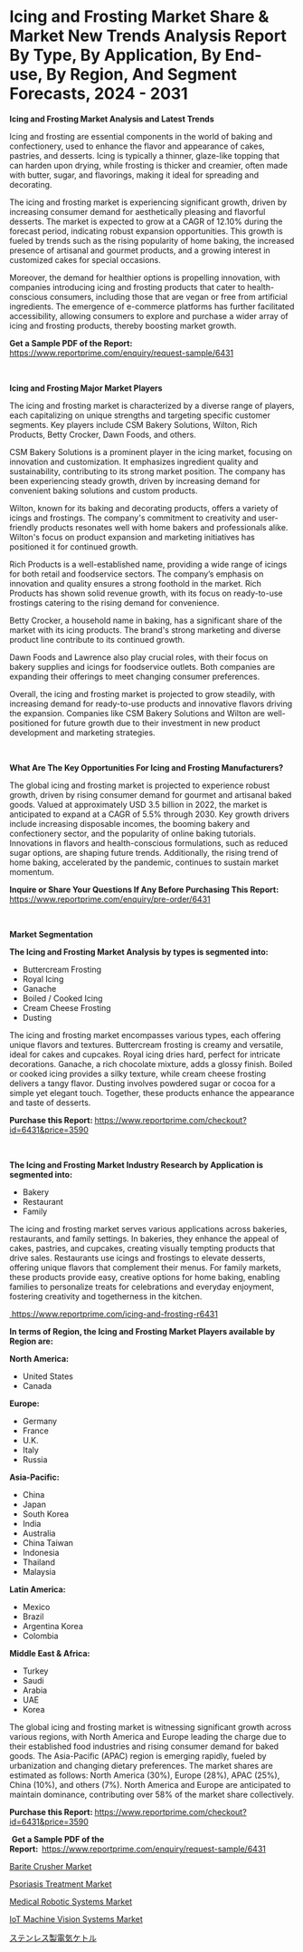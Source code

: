 <p><h1>Icing and Frosting Market Share & Market New Trends Analysis Report By Type, By Application, By End-use, By Region, And Segment Forecasts, 2024 - 2031</h1></p><p><strong>Icing and Frosting Market Analysis and Latest Trends</strong></p>
<p><p>Icing and frosting are essential components in the world of baking and confectionery, used to enhance the flavor and appearance of cakes, pastries, and desserts. Icing is typically a thinner, glaze-like topping that can harden upon drying, while frosting is thicker and creamier, often made with butter, sugar, and flavorings, making it ideal for spreading and decorating.</p><p>The icing and frosting market is experiencing significant growth, driven by increasing consumer demand for aesthetically pleasing and flavorful desserts. The market is expected to grow at a CAGR of 12.10% during the forecast period, indicating robust expansion opportunities. This growth is fueled by trends such as the rising popularity of home baking, the increased presence of artisanal and gourmet products, and a growing interest in customized cakes for special occasions. </p><p>Moreover, the demand for healthier options is propelling innovation, with companies introducing icing and frosting products that cater to health-conscious consumers, including those that are vegan or free from artificial ingredients. The emergence of e-commerce platforms has further facilitated accessibility, allowing consumers to explore and purchase a wider array of icing and frosting products, thereby boosting market growth.</p></p>
<p><strong>Get a Sample PDF of the Report:&nbsp;</strong> <a href="https://www.reportprime.com/enquiry/request-sample/6431">https://www.reportprime.com/enquiry/request-sample/6431</a></p>
<p>&nbsp;</p>
<p><strong>Icing and Frosting Major Market Players</strong></p>
<p><p>The icing and frosting market is characterized by a diverse range of players, each capitalizing on unique strengths and targeting specific customer segments. Key players include CSM Bakery Solutions, Wilton, Rich Products, Betty Crocker, Dawn Foods, and others.</p><p>CSM Bakery Solutions is a prominent player in the icing market, focusing on innovation and customization. It emphasizes ingredient quality and sustainability, contributing to its strong market position. The company has been experiencing steady growth, driven by increasing demand for convenient baking solutions and custom products.</p><p>Wilton, known for its baking and decorating products, offers a variety of icings and frostings. The company's commitment to creativity and user-friendly products resonates well with home bakers and professionals alike. Wilton's focus on product expansion and marketing initiatives has positioned it for continued growth.</p><p>Rich Products is a well-established name, providing a wide range of icings for both retail and foodservice sectors. The company’s emphasis on innovation and quality ensures a strong foothold in the market. Rich Products has shown solid revenue growth, with its focus on ready-to-use frostings catering to the rising demand for convenience.</p><p>Betty Crocker, a household name in baking, has a significant share of the market with its icing products. The brand's strong marketing and diverse product line contribute to its continued growth.</p><p>Dawn Foods and Lawrence also play crucial roles, with their focus on bakery supplies and icings for foodservice outlets. Both companies are expanding their offerings to meet changing consumer preferences.</p><p>Overall, the icing and frosting market is projected to grow steadily, with increasing demand for ready-to-use products and innovative flavors driving the expansion. Companies like CSM Bakery Solutions and Wilton are well-positioned for future growth due to their investment in new product development and marketing strategies.</p></p>
<p>&nbsp;</p>
<p><strong>What Are The Key Opportunities For Icing and Frosting Manufacturers?</strong></p>
<p><p>The global icing and frosting market is projected to experience robust growth, driven by rising consumer demand for gourmet and artisanal baked goods. Valued at approximately USD 3.5 billion in 2022, the market is anticipated to expand at a CAGR of 5.5% through 2030. Key growth drivers include increasing disposable incomes, the booming bakery and confectionery sector, and the popularity of online baking tutorials. Innovations in flavors and health-conscious formulations, such as reduced sugar options, are shaping future trends. Additionally, the rising trend of home baking, accelerated by the pandemic, continues to sustain market momentum.</p></p>
<p><strong>Inquire or Share Your Questions If Any Before Purchasing This Report:</strong> <a href="https://www.reportprime.com/enquiry/pre-order/6431">https://www.reportprime.com/enquiry/pre-order/6431</a></p>
<p>&nbsp;</p>
<p><strong>Market Segmentation</strong></p>
<p><strong>The Icing and Frosting Market Analysis by types is segmented into:</strong></p>
<p><ul><li>Buttercream Frosting</li><li>Royal Icing</li><li>Ganache</li><li>Boiled / Cooked Icing</li><li>Cream Cheese Frosting</li><li>Dusting</li></ul></p>
<p><p>The icing and frosting market encompasses various types, each offering unique flavors and textures. Buttercream frosting is creamy and versatile, ideal for cakes and cupcakes. Royal icing dries hard, perfect for intricate decorations. Ganache, a rich chocolate mixture, adds a glossy finish. Boiled or cooked icing provides a silky texture, while cream cheese frosting delivers a tangy flavor. Dusting involves powdered sugar or cocoa for a simple yet elegant touch. Together, these products enhance the appearance and taste of desserts.</p></p>
<p><strong>Purchase this Report:&nbsp;</strong><a href="https://www.reportprime.com/checkout?id=6431&price=3590">https://www.reportprime.com/checkout?id=6431&price=3590</a></p>
<p>&nbsp;</p>
<p><strong>The Icing and Frosting Market Industry Research by Application is segmented into:</strong></p>
<p><ul><li>Bakery</li><li>Restaurant</li><li>Family</li></ul></p>
<p><p>The icing and frosting market serves various applications across bakeries, restaurants, and family settings. In bakeries, they enhance the appeal of cakes, pastries, and cupcakes, creating visually tempting products that drive sales. Restaurants use icings and frostings to elevate desserts, offering unique flavors that complement their menus. For family markets, these products provide easy, creative options for home baking, enabling families to personalize treats for celebrations and everyday enjoyment, fostering creativity and togetherness in the kitchen.</p></p>
<p><a href="https://www.reportprime.com/icing-and-frosting-r6431">&nbsp;https://www.reportprime.com/icing-and-frosting-r6431</a></p>
<p><strong>In terms of Region, the Icing and Frosting Market Players available by Region are:</strong></p>
<p>
    <p> <strong> North America: </strong>
        <ul>
            <li>United States</li>
            <li>Canada</li>
        </ul>
        </p> 
    <p> <strong> Europe: </strong>
        <ul>
            <li>Germany</li>
            <li>France</li>
            <li>U.K.</li>
            <li>Italy</li>
            <li>Russia</li>
        </ul>
        </p> 
    <p> <strong> Asia-Pacific: </strong>
        <ul>
            <li>China</li>
            <li>Japan</li>
            <li>South Korea</li>
            <li>India</li>
            <li>Australia</li>
            <li>China Taiwan</li>
            <li>Indonesia</li>
            <li>Thailand</li>
            <li>Malaysia</li>
        </ul>
        </p> 
    <p> <strong> Latin America: </strong>
        <ul>
            <li>Mexico</li>
            <li>Brazil</li>
            <li>Argentina Korea</li>
            <li>Colombia</li>
        </ul>
        </p> 
    <p> <strong> Middle East & Africa: </strong>
        <ul>
            <li>Turkey</li>
            <li>Saudi</li>
            <li>Arabia</li>
            <li>UAE</li>
            <li>Korea</li>
        </ul>
    </p>
    </p>
<p><p>The global icing and frosting market is witnessing significant growth across various regions, with North America and Europe leading the charge due to their established food industries and rising consumer demand for baked goods. The Asia-Pacific (APAC) region is emerging rapidly, fueled by urbanization and changing dietary preferences. The market shares are estimated as follows: North America (30%), Europe (28%), APAC (25%), China (10%), and others (7%). North America and Europe are anticipated to maintain dominance, contributing over 58% of the market share collectively.</p></p>
<p><strong>Purchase this Report: </strong><a href="https://www.reportprime.com/checkout?id=6431&price=3590">https://www.reportprime.com/checkout?id=6431&price=3590</a></p>
<p>&nbsp;<strong>Get a Sample PDF of the Report:&nbsp;&nbsp;</strong><a href="https://www.reportprime.com/enquiry/request-sample/6431">https://www.reportprime.com/enquiry/request-sample/6431</a></p>
<p><strong></strong></p>
<p><p><a href="https://medium.com/@shjsi3663/comprehensive-analysis-of-the-global-barite-crusher-market-growth-trends-market-forecasts-4d533913f749">Barite Crusher Market</a></p><p><a href="https://www.linkedin.com/pulse/insights-psoriasis-treatment-market-share-competitive-4q27e?trackingId=GELFscdDSgOnasTZZEnS%2BQ%3D%3D">Psoriasis Treatment Market</a></p><p><a href="https://www.linkedin.com/pulse/in-depth-analysis-global-medical-robotic-systems-market-qoiwf?trackingId=Dg3F22nQQHy7Nw6wZ%2FGlKg%3D%3D">Medical Robotic Systems Market</a></p><p><a href="https://issuu.com/reportprime-2/docs/iot-machine-vision-systems-market-s_58d9d988c7e472">IoT Machine Vision Systems Market</a></p><p><a href="https://medium.com/@gregoriookeefe2023/%E5%85%88%E9%A7%86%E7%9A%84%E3%81%AA%E6%88%90%E9%95%B7-%E3%82%B0%E3%83%AD%E3%83%BC%E3%83%90%E3%83%AB%E3%82%B9%E3%83%86%E3%83%B3%E3%83%AC%E3%82%B9%E9%8B%BC%E9%9B%BB%E6%B0%97%E3%82%B1%E3%83%88%E3%83%AB%E5%B8%82%E5%A0%B4%E3%81%AE%E5%8B%95%E5%90%91%E5%88%86%E6%9E%90-2024%E5%B9%B4-2031%E5%B9%B4-28cf1e5b8dbd">ステンレス製電気ケトル</a></p></p>